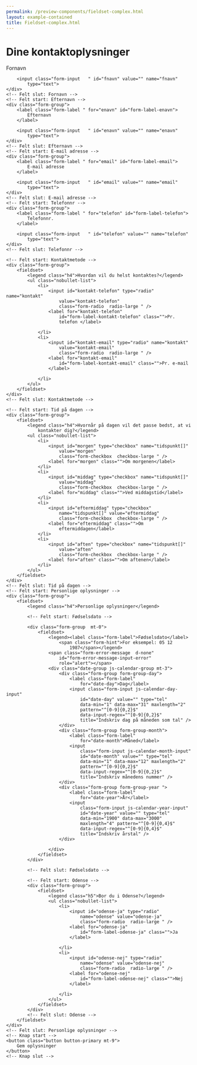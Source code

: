 ```yaml
--- 
permalink: /preview-components/fieldset-complex.html
layout: example-contained 
title: Fieldset-complex.html
---
```

<h1 class="h2">Dine kontaktoplysninger</h1>
<form>
    <!-- Felt start: Fornavn -->
    <div class="form-group">
        <label class="form-label " for="fnavn" id="form-label-fnavn">
            Fornavn
        </label>

        <input class="form-input   " id="fnavn" value="" name="fnavn"
            type="text">
    </div>
    <!-- Felt slut: Fornavn -->
    <!-- Felt start: Efternavn -->
    <div class="form-group">
        <label class="form-label " for="enavn" id="form-label-enavn">
            Efternavn
        </label>

        <input class="form-input   " id="enavn" value="" name="enavn"
            type="text">
    </div>
    <!-- Felt slut: Efternavn -->
    <!-- Felt start: E-mail adresse -->
    <div class="form-group">
        <label class="form-label " for="email" id="form-label-email">
            E-mail adresse
        </label>

        <input class="form-input   " id="email" value="" name="email"
            type="text">
    </div>
    <!-- Felt slut: E-mail adresse -->
    <!-- Felt start: Telefonnr -->
    <div class="form-group">
        <label class="form-label " for="telefon" id="form-label-telefon">
            Telefonnr.
        </label>

        <input class="form-input   " id="telefon" value="" name="telefon"
            type="text">
    </div>
    <!-- Felt slut: Telefonnr -->

    <!-- Felt start: Kontaktmetode -->
    <div class="form-group">
        <fieldset>
            <legend class="h4">Hvordan vil du helst kontaktes?</legend>
            <ul class="nobullet-list">
                <li>
                    <input id="kontakt-telefon" type="radio" name="kontakt"
                        value="kontakt-telefon"
                        class="form-radio  radio-large " />
                    <label for="kontakt-telefon"
                        id="form-label-kontakt-telefon" class="">Pr.
                        telefon </label>

                </li>
                <li>
                    <input id="kontakt-email" type="radio" name="kontakt"
                        value="kontakt-email"
                        class="form-radio  radio-large " />
                    <label for="kontakt-email"
                        id="form-label-kontakt-email" class="">Pr. e-mail
                    </label>

                </li>
            </ul>
        </fieldset>
    </div>
    <!-- Felt slut: Kontaktmetode -->

    <!-- Felt start: Tid på dagen -->
    <div class="form-group">
        <fieldset>
            <legend class="h4">Hvornår på dagen vil det passe bedst, at vi
                kontakter dig?</legend>
            <ul class="nobullet-list">
                <li>
                    <input id="morgen" type="checkbox" name="tidspunkt[]"
                        value="morgen"
                        class="form-checkbox  checkbox-large " />
                    <label for="morgen" class="">Om morgenen</label>
                </li>
                <li>
                    <input id="middag" type="checkbox" name="tidspunkt[]"
                        value="middag"
                        class="form-checkbox  checkbox-large " />
                    <label for="middag" class="">Ved middagstid</label>
                </li>
                <li>
                    <input id="eftermiddag" type="checkbox"
                        name="tidspunkt[]" value="eftermiddag"
                        class="form-checkbox  checkbox-large " />
                    <label for="eftermiddag" class="">Om
                        eftermiddagen</label>
                </li>
                <li>
                    <input id="aften" type="checkbox" name="tidspunkt[]"
                        value="aften"
                        class="form-checkbox  checkbox-large " />
                    <label for="aften" class="">Om aftenen</label>
                </li>
            </ul>
        </fieldset>
    </div>
    <!-- Felt slut: Tid på dagen -->
    <!-- Felt start: Personlige oplysninger -->
    <div class="form-group">
        <fieldset>
            <legend class="h4">Personlige oplysninger</legend>

            <!-- Felt start: Fødselsdato -->

            <div class="form-group  mt-0">
                <fieldset>
                    <legend><label class="form-label">Fødselsdato</label>
                        <span class="form-hint">For eksempel: 05 12
                            1987</span></legend>
                    <span class="form-error-message  d-none"
                        id="form-error-message-input-error"
                        role="alert"></span>
                    <div class="date-group js-calendar-group mt-3">
                        <div class="form-group form-group-day">
                            <label class="form-label"
                                for="date-day">Dag</label>
                            <input class="form-input js-calendar-day-input"
                                id="date-day" value="" type="tel"
                                data-min="1" data-max="31" maxlength="2"
                                pattern="^[0-9]{0,2}$"
                                data-input-regex="^[0-9]{0,2}$"
                                title="Indskriv dag på måneden som tal" />
                        </div>
                        <div class="form-group form-group-month">
                            <label class="form-label"
                                for="date-month">Måned</label>
                            <input
                                class="form-input js-calendar-month-input"
                                id="date-month" value="" type="tel"
                                data-min="1" data-max="12" maxlength="2"
                                pattern="^[0-9]{0,2}$"
                                data-input-regex="^[0-9]{0,2}$"
                                title="Indskriv månedens nummer" />
                        </div>
                        <div class="form-group form-group-year ">
                            <label class="form-label"
                                for="date-year">År</label>
                            <input
                                class="form-input js-calendar-year-input"
                                id="date-year" value="" type="tel"
                                data-min="1900" data-max="3000"
                                maxlength="4" pattern="^[0-9]{0,4}$"
                                data-input-regex="^[0-9]{0,4}$"
                                title="Indskriv årstal" />
                        </div>

                    </div>
                </fieldset>
            </div>

            <!-- Felt slut: Fødselsdato -->

            <!-- Felt start: Odense -->
            <div class="form-group">
                <fieldset>
                    <legend class="h5">Bor du i Odense?</legend>
                    <ul class="nobullet-list">
                        <li>
                            <input id="odense-ja" type="radio"
                                name="odense" value="odense-ja"
                                class="form-radio  radio-large " />
                            <label for="odense-ja"
                                id="form-label-odense-ja" class="">Ja
                            </label>

                        </li>
                        <li>
                            <input id="odense-nej" type="radio"
                                name="odense" value="odense-nej"
                                class="form-radio  radio-large " />
                            <label for="odense-nej"
                                id="form-label-odense-nej" class="">Nej
                            </label>

                        </li>
                    </ul>
                </fieldset>
            </div>
            <!-- Felt slut: Odense -->
        </fieldset>
    </div>
    <!-- Felt slut: Personlige oplysninger -->
    <!-- Knap start -->
    <button class="button button-primary mt-9">
        Gem oplysninger
    </button>
    <!-- Knap slut -->
</form>